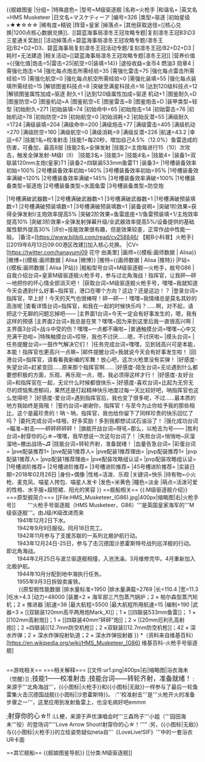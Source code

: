 {{舰娘图鉴
|分组=
|特殊底色=
|型号=M级驱逐舰
|名称=火枪手
|和谐名=
|英文名=HMS Musketeer
|日文名=マスケティーア
|编号=326
|类型=驱逐
|初始星级=★★☆☆☆
|稀有度=精锐
|阵营=皇家
|掉落点=
|其他获取途径=[[核心兑换|1200点核心数据兑换]]、[[碧蓝海事局凛冬王冠攻略专题|复刻凛冬王冠B3\D3三星通关奖励]]
|活动掉落点=碧蓝海事局凛冬王冠攻略专题/凛冬王冠/B2+D2+D3、碧蓝海事局复刻凛冬王冠活动专题/复刻凛冬王冠/B2+D2+D3
|耗时=无法建造
|相关活动=[[碧蓝海事局凛冬王冠攻略专题|凛冬王冠]]
|营养价值={{强化值|炮击=5|雷击=25|航空=0|装填=14}}
|退役收益=金币4 燃油3 勋章4
|需强化炮击=14
|强化每点炮击所需经验=35
|需强化雷击=75
|强化每点雷击所需经验=15
|需强化航空=0
|强化每点航空所需经验=0
|需强化装填=55
|强化每点装填所需经验=15
|解锁图鉴科技点=8
|突破至满星科技点=16
|达到120级科技点=12
|解锁图鉴属性加成=驱逐 耐久+1
|达到120级属性加成=驱逐 机动+1
|图鉴耐久=D
|图鉴防空=D
|图鉴机动=A
|图鉴航空=E
|图鉴雷击=B
|图鉴炮击=D
|装甲类型=轻型
|初始耐久=271
|初始装填=74
|初始命中=65
|初始炮击=14
|初始雷击=76
|初始机动=78
|初始防空=29
|初始航空=0
|初始消耗=2
|初始反潜=55
|满级耐久=1724
|满级装填=204
|满级命中=200
|满级炮击=77
|满级雷击=405
|满级机动=270
|满级防空=160
|满级航空=0
|满级消耗=9
|满级反潜=226
|航速=43.2
|幸运=67
|技能1名=校准射击
|技能1=每20秒，增加自己4.5%（12.0%）鱼雷造成的伤害，可叠加，最高8层
|技能2名=全弹发射
|技能2=主炮每进行15（10）次攻击，触发全弹发射-M级I（II）
|技能3名=
|技能3=
|技能4名=
|技能4=
|装备1=双联装120mm主炮(皇家)T1
|装备2=四联装533mm鱼雷T1
|装备3=
|1号槽装备效率初始=100%
|2号槽装备效率初始=140%
|3号槽装备效率初始=95%
|1号槽装备效率满破=120%
|2号槽装备效率满破=145%
|3号槽装备效率满破=100%
|1号槽装备类型=驱逐炮
|2号槽装备类型=水面鱼雷
|3号槽装备类型=防空炮
<!--鱼雷底座数不代表武器数，不了解的请勿修改数据。-->
|1号槽满破武器数=1
|2号槽满破武器数=1
|3号槽满破武器数=1
|1号槽满破预装填数=1
|2号槽满破预装填数=1
|3号槽满破预装填数=1
|装备说明=
|突破1阶效果=获得全弹发射I/主炮效率提高5%
|突破2阶效果=鱼雷底座+1/鱼雷预装填+1/主炮效率提高10%
|突破3阶效果=全弹发射弹幕升级/全武器效率提高5%/设备提供的基础属性额外提高30%
|评价=技能效果很有趣，但是效果较差，正常作战中性能一般。
|备注=[https://www.bilibili.com/read/cv258846/ 【舰B小科普】火枪手]<br>[[2019年6月13日09:00港区改建]]加入核心兑换。
|CV=[https://twitter.com/hanayumi09 花守 由美里]
|画师={{模板:画师数据 | Alisa}}
|微博={{模板:画师数据 | Alisa |微博}}
|推特={{画师数据 | Alisa |推特}}
|P站={{模板:画师数据 | Alisa |P站}}
|舰船型号台词=M级驱逐舰—火枪手，舷号G86
|自我介绍台词=皇家M级驱逐舰火枪手号，参与过北角海战！指挥官，让我砰—砰—地把你的坏心情全部消灭吧！
|获取台词=M级驱逐舰火枪手号，嘿嘿~我就知道今天会遇到什么好事~指挥官，港口在哪个方向？这边？还是这边！？
|登录台词=指挥官，早上好！今天的天气也很棒呀！砰—砰—！嘿嘿~我情绪总是莫名其妙的高涨呢
|查看详情台词=指挥官，和我在一起的时候快乐吗？……啊，对不起，请把这个无聊的问题忘掉吧——
|主界面1台词=今天一定会有好事发生的，嗯，我有这样的预感
|主界面2台词=我总是在笑？嘿嘿~因为来到这里后我一直很高兴啊
|主界面3台词=战斗中受的伤？嘿嘿~一点都不痛啦~
|普通触摸台词=嘿嘿~心中又充满干劲啦~
|特殊触摸台词=哎呀，我也不讨厌……嗯，不讨厌啦~
|摸头台词=
|任务提醒台词=一鼓作气解决它们！
|任务完成台词=嘿嘿，见到钱高兴可是本能，本能！指挥官也更高兴一点嘛~
|邮件提醒台词=我就说今天会有好事发生啦！
|回港台词=指挥官，请看看我新编的军舞！放心吧，这次火枪里没有实弹！
|好感度-失望台词=赶紧变回……原来那个指挥官啊……
|好感度-陌生台词=无论遇到什么都要想积极的方面，乐观、再乐观一点，嗯，我必须得这样才行！
|好感度-友好台词=和指挥官在一起，无论什么时候都很快乐~
|好感度-喜欢台词=比起为无穷无尽的烦恼焦虑郁闷，果然还是打起精神快乐地度过每一天比较好吧，呐指挥官也这么觉得吧？
|好感度-爱台词=遇到指挥官后，我也变了很多呢，不过……最本质的地方我始终是我哦！
|誓约台词=谢谢你，指挥官！与至今为止你给予我的那些相比，这个是最珍贵的！呐丶呐，指挥官，我也给你留下了同样珍贵的快乐回忆了吗？
|委托完成台词=哇哦，好多奖励！多到我都想试试石油浴了！
|强化成功台词=瞄准~射击——砰砰砰砰砰！
|旗舰开战台词=呀吼~那么，以枪击为号——
|胜利台词=射穿你的心☆~嘿嘿，我早想说一次这句台词了！
|失败台词=悄悄地~灰溜溜地~撤出战场~♫
|技能台词=转轮齐射，准备就绪！
|血量告急台词=
|彩蛋台词=
|pve配装推荐1=
|pve配装1推荐人=
|pve配装1推荐理由=
|pvp配装推荐1=
|pvp配装1推荐人=
|pvp配装1推荐理由=
|pve配装攻略组认证=
|pvp配装攻略组认证=
|1号槽进阶推荐=
|2号槽进阶推荐=
|3号槽进阶推荐=
|45号槽进阶推荐=
|实装日期=2018年02月26日
|身份=偶像
|性格=活泼、乐观
|关键词=快乐
|持有物=小火枪、麦克风、喵星人挎包、喵星人发卡
|发色=米黄色
|瞳色=淡金
|萌点=活泼可爱的性格、水手服+超短裙、阳光的笑容
}}
==舰船相关==
{{:M级驱逐舰介绍}}
===原型舰简介===
[[File:HMS_Musketeer_(G86).jpg|400px|缩略图|右|火枪手号]]
　　'''火枪手号驱逐舰（HMS Musketeer，G86）'''是英国皇家海军的'''M级驱逐舰'''。由J级/K级改进而来<br>
　　1941年12月2日下水。<br>
　　1942年9月9日服役。同月18日完工。<br>
　　1942年11月参与了支援苏联的一系列北极护航行动。<br>
　　1943年12月24日-25日，参与了击沉德国沙恩霍斯特号战列巡洋舰的行动。即北角海战。<br>
　　1944年2月25日与波兰驱逐舰相撞，入池洗澡。3月维修完毕。4月重新加入北极护航。<br>
　　1944年10月分配到地中海执行任务。<br>
　　1955年9月3日拆毁卖废铁。<br>
　　
{{原型舰性能数据
|排水量标准=1950
|排水量满载=2769
|长=110.4
|宽=11.3
|吃水=4.3
|动力=48000
|装置=2 × 海军部三汽包蒸汽锅炉；2 × 帕尔森型蒸汽轮机；2 × 推进器
|航速=36
|最大航程=5500
|最大航程所用航速=15
|编制=190
|武器=3 × [[双联装120mm高平两用炮Mark_XI]]；1  × [[四联装533mm鱼雷]]； 1  × [[102mm高射炮]]；1 × [[四联装40mm“砰砰”炮]]；2 × [[20mm厄利孔高射炮]]；2 ×四联装[[12.7mm防空机枪]]；2 ×双联装[[12.7mm防空机枪]]；42  × 深水炸弹；2  × 深水炸弹投射轨道；2  × 深水炸弹投射器
}}
*（资料来自维基百科）<ref>[https://en.wikipedia.org/wiki/HMS_Musketeer_(G86) 维基百科-火枪手号驱逐舰]</ref><br><br>

==游戏相关==
===相关解释===
[[文件:ur1.png|400px|右|缩略图|浴衣海未（觉醒）]]
;<big>技能1——校准射击</big>
;<big>技能台词——转轮齐射，准备就绪！</big>
:来源于'''北角海战'''，{{小图标|火枪手}}和{{小图标|无敌}}一样参与了最后一轮鱼雷集火击沉德国战舰{{小图标|沙恩霍斯特}}。
:'''校准射击'''是'''火枪开火的准备步骤之一'''，这里应用到发射鱼雷上，也没毛病好吧emmm

;<big>射穿你的心☆!!</big>
:LL梗，来源于声优演唱会时'''三森玲子'''小姐（'''园田海未'''役）的登场词“'''Love Arrow Shoot!射穿你的心☆！'''”
:另，{{小图标|无敌}}与{{小图标|火枪手}}的立绘姿势疑似neta自'''《LoveLive!SIF》'''中的一套浴衣UR卡面


==其它舰船==
{{舰娘图鉴导航}}
[[分类:M级驱逐舰]]